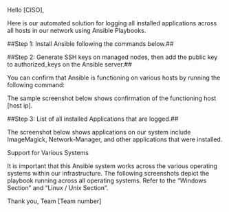 Hello [CISO],

Here is our automated solution for logging all installed applications across all hosts in our network using Ansible Playbooks.

##Step 1: Install Ansible following the commands below.##

##Step 2: Generate SSH keys on managed nodes, then add the public key to authorized_keys on the Ansible server.##

You can confirm that Ansible is functioning on various hosts by running the following command:

The sample screenshot below shows confirmation of the functioning host [host ip].

##Step 3: List of all installed Applications that are logged.##

The screenshot below shows applications on our system include ImageMagick, Network-Manager, and other applications that were installed.

Support for Various Systems

It is important that this Ansible system works across the various operating systems within our infrastructure. The following screenshots depict the playbook running across all operating systems. Refer to the “Windows Section” and “Linux / Unix Section”.

Thank you,
Team [Team number]





